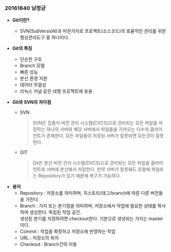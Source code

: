﻿### 20161840 남정균

- **Git이란?**
	-	SVN(SubVersioN)과 마찬가지로 프로젝트(소스코드)의 효율적인 관리를 위한 형상관리도구 중 하나이다.

- **Git의 특징**
	- 단순한 구조
	- Branch 모델
	- 빠른 성능
	- 분산 환경 지원
	- 데이터 무결성
	- 리눅스 커널 같은 대형 프로젝트에 유용

- **Git와 SVN의 차이점**
	- SVN 
		> SVN은 집중식 버전 관리 시스템(CVCS)으로 관리되는 모든 파일을 저장하는 하나의 서버와 해당 서버에서 파일들을 가져오는 
다수의 클라이언트가 존재한다. 모든 파일들이 저장된 서버가 잘못되면 모든것이 잘못된다.

	- GIT
		> Git은 분산 버전 관리 시스템(DVCS)으로 관리되는 모든 파일을 클라이언트와 서버에 분산해서 저장한다.
만약 서버가 잘못돼도 로컬에 파일또는 Repository가 있기 때문에 복구가 가능하다.

* **용어**
	- Repository : 저장소를 의미하며, 히스토리/태그/branch에 따른 다른 버전들을 가진다.
	- Branch : 가지 또는 분기점을 의미하며, 저장소에서 작업에 필요한 상태를 복사하여 생성한다. 독립된 작업 공간.  
	생성된 분기를 지정하려면 checkout한다. 기본으로 생성되는 가지는 master이다.
	- Commit : 작업을 확정하고 저장소에 반영하는 작업
	- URL : 저장소의 위치
	- Checkout : Branch간의 이동

